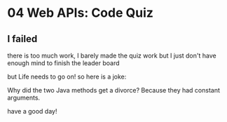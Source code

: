 # 04 Web APIs: Code Quiz

## I failed
there is too much work, I barely made the quiz work
but I just don't have enough mind to finish the leader board 

but Life needs to go on!
so here is a joke:

Why did the two Java methods get a divorce?
Because they had constant arguments.

have a good day!
